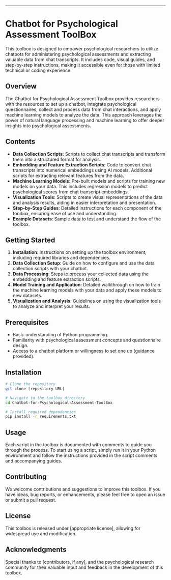 ---

# Chatbot for Psychological Assessment ToolBox

This toolbox is designed to empower psychological researchers to utilize chatbots for administering psychological assessments and extracting valuable data from chat transcripts. It includes code, visual guides, and step-by-step instructions, making it accessible even for those with limited technical or coding experience.

## Overview

The Chatbot for Psychological Assessment Toolbox provides researchers with the resources to set up a chatbot, integrate psychological questionnaires, collect and process data from chat interactions, and apply machine learning models to analyze the data. This approach leverages the power of natural language processing and machine learning to offer deeper insights into psychological assessments.

## Contents

- **Data Collection Scripts**: Scripts to collect chat transcripts and transform them into a structured format for analysis.
- **Embedding and Feature Extraction Scripts**: Code to convert chat transcripts into numerical embeddings using AI models. Additional scripts for extracting relevant features from the data.
- **Machine Learning Models**: Pre-built models and scripts for training new models on your data. This includes regression models to predict psychological scores from chat transcript embeddings.
- **Visualization Tools**: Scripts to create visual representations of the data and analysis results, aiding in easier interpretation and presentation.
- **Step-by-Step Guides**: Detailed instructions for each component of the toolbox, ensuring ease of use and understanding.
- **Example Datasets**: Sample data to test and understand the flow of the toolbox.

## Getting Started

1. **Installation**: Instructions on setting up the toolbox environment, including required libraries and dependencies.
2. **Data Collection Setup**: Guide on how to configure and use the data collection scripts with your chatbot.
3. **Data Processing**: Steps to process your collected data using the embedding and feature extraction scripts.
4. **Model Training and Application**: Detailed walkthrough on how to train the machine learning models with your data and apply these models to new datasets.
5. **Visualization and Analysis**: Guidelines on using the visualization tools to analyze and interpret your results.

## Prerequisites

- Basic understanding of Python programming.
- Familiarity with psychological assessment concepts and questionnaire design.
- Access to a chatbot platform or willingness to set one up (guidance provided).

## Installation

```bash
# Clone the repository
git clone [repository URL]

# Navigate to the toolbox directory
cd Chatbot-for-Psychological-Assessment-ToolBox

# Install required dependencies
pip install -r requirements.txt
```

## Usage

Each script in the toolbox is documented with comments to guide you through the process. To start using a script, simply run it in your Python environment and follow the instructions provided in the script comments and accompanying guides.

## Contributing

We welcome contributions and suggestions to improve this toolbox. If you have ideas, bug reports, or enhancements, please feel free to open an issue or submit a pull request.

## License

This toolbox is released under [appropriate license], allowing for widespread use and modification.

## Acknowledgments

Special thanks to [contributors, if any], and the psychological research community for their valuable input and feedback in the development of this toolbox.

